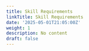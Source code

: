 ```yaml
---
title: Skill Requirements
linkTitle: Skill Requirements
date: '2025-05-01T21:05:00Z'
weight: 1
description: No content
draft: false
---
```



